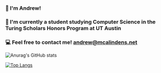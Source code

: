 ### 👋 I'm Andrew!
### 📕 I'm currently a student studying Computer Science in the Turing Scholars Honors Program at UT Austin
### 💻 Feel free to contact me! andrew@mcalindens.net

![Anurag's GitHub stats](https://github-readme-stats.vercel.app/api?username=andrewmcalinden&count_private=true&show_icons=true&theme=tokyonight)

[![Top Langs](https://github-readme-stats.vercel.app/api/top-langs/?username=andrewmcalinden)](https://github.com/anuraghazra/github-readme-stats)


<!--
**andrewmcalinden/andrewmcalinden** is a ✨ _special_ ✨ repository because its `README.md` (this file) appears on your GitHub profile.

Here are some ideas to get you started:

- 🔭 I’m currently working on ...
- 🌱 I’m currently learning ...
- 👯 I’m looking to collaborate on ...
- 🤔 I’m looking for help with ...
- 💬 Ask me about ...
- 📫 How to reach me: ...
- 😄 Pronouns: ...
- ⚡ Fun fact: ...
-->
